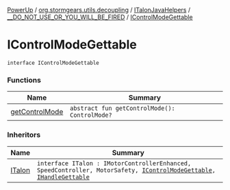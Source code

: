 [PowerUp](../../../../index.md) / [org.stormgears.utils.decoupling](../../../index.md) / [ITalonJavaHelpers](../../index.md) / [__DO_NOT_USE_OR_YOU_WILL_BE_FIRED](../index.md) / [IControlModeGettable](./index.md)

# IControlModeGettable

`interface IControlModeGettable`

### Functions

| Name | Summary |
|---|---|
| [getControlMode](get-control-mode.md) | `abstract fun getControlMode(): ControlMode?` |

### Inheritors

| Name | Summary |
|---|---|
| [ITalon](../../../-i-talon/index.md) | `interface ITalon : IMotorControllerEnhanced, SpeedController, MotorSafety, `[`IControlModeGettable`](./index.md)`, `[`IHandleGettable`](../-i-handle-gettable/index.md) |
